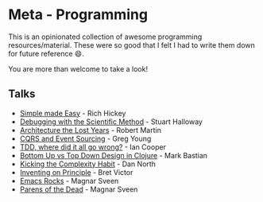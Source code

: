 # Meta - Programming

This is an opinionated collection of awesome programming resources/material.
These were so good that I felt I had to write them down for future reference :smile:.

You are more than welcome to take a look!

## Talks

- [Simple made Easy](https://github.com/matthiasn/talk-transcripts/blob/master/Hickey_Rich/SimpleMadeEasy.md) - Rich Hickey
- [Debugging with the Scientific Method](https://www.youtube.com/watch?v=FihU5JxmnBg) - Stuart Halloway
- [Architecture the Lost Years](https://www.youtube.com/watch?v=WpkDN78P884) - Robert Martin
- [CQRS and Event Sourcing](https://www.youtube.com/watch?v=JHGkaShoyNs) - Greg Young
- [TDD, where did it all go wrong?](https://vimeo.com/68375232) - Ian Cooper
- [Bottom Up vs Top Down Design in Clojure](https://www.youtube.com/watch?v=Tb823aqgX_0) - Mark Bastian
- [Kicking the Complexity Habit](https://www.youtube.com/watch?v=XqgwHXsQA1g) - Dan North
- [Inventing on Principle](https://www.youtube.com/watch?v=PUv66718DII) - Bret Victor
- [Emacs Rocks](http://emacsrocks.com/) - Magnar Sveen
- [Parens of the Dead](http://www.parens-of-the-dead.com/) - Magnar Sveen
